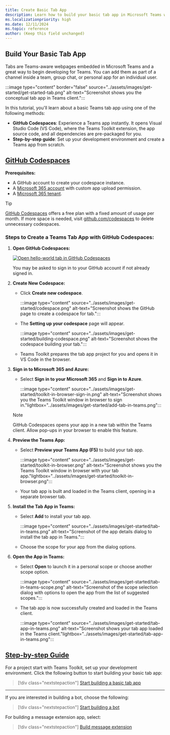 ```yaml
---
title: Create Basic Tab App
description: Learn how to build your basic tab app in Microsoft Teams with the help of GitHub codespaces that opens Toolkit extension and step-by-step guides.
ms.localizationpriority: high
ms.date: 12/11/2024
ms.topic: reference
author: (Keep this field unchanged)
---
```


## Build Your Basic Tab App

Tabs are Teams-aware webpages embedded in Microsoft Teams and a great way to begin developing for Teams. You can add them as part of a channel inside a team, group chat, or personal app for an individual user.

:::image type="content" border="false" source="../assets/images/get-started/get-started-tab.png" alt-text="Screenshot shows you the conceptual tab app in Teams client.":::

In this tutorial, you'll learn about a basic Teams tab app using one of the following methods:

- **GitHub Codespaces**: Experience a Teams app instantly. It opens Visual Studio Code (VS Code), where the Teams Toolkit extension, the app source code, and all dependencies are pre-packaged for you.
- **Step-by-step guide**: Set up your development environment and create a Teams app from scratch.

## [GitHub Codespaces](#tab/teamstoolkitcodespaces)

**Prerequisites:**

- A GitHub account to create your codespace instance.
- A [Microsoft 365 account](https://developer.microsoft.com/microsoft-365/dev-program) with custom app upload permission.
- A [Microsoft 365 tenant](../concepts/build-and-test/prepare-your-o365-tenant.md).

> [!TIP]
> 
> [GitHub Codespaces](https://github.com/features/codespaces) offers a free plan with a fixed amount of usage per month. If more space is needed, visit [github.com/codespaces](https://github.com/codespaces) to delete unnecessary codespaces.

### Steps to Create a Teams Tab App with GitHub Codespaces:

1. **Open GitHub Codespaces:**

    <a href="https://github.com/codespaces/new?hide_repo_select=true&ref=v3&repo=348288141&machine=standardLinux32gb&location=WestUs2&devcontainer_path=.devcontainer%2Fhello-world-tab-codespaces%2Fdevcontainer.json&resume=1" target="_blank"><img src="https://github.com/codespaces/badge.svg" alt="Open hello-world tab in GitHub Codespaces"></a>

    You may be asked to sign in to your GitHub account if not already signed in.

2. **Create New Codespace:**

    - Click **Create new codespace**.

      :::image type="content" source="../assets/images/get-started/codespace.png" alt-text="Screenshot shows the GitHub page to create a codespace for tab.":::

    - The **Setting up your codespace** page will appear.

      :::image type="content" source="../assets/images/get-started/building-codespace.png" alt-text="Screenshot shows the codespace building your tab.":::

    - Teams Toolkit prepares the tab app project for you and opens it in VS Code in the browser.

3. **Sign in to Microsoft 365 and Azure:**

    - Select **Sign in to your Microsoft 365** and **Sign in to Azure**.
 
      :::image type="content" source="../assets/images/get-started/toolkit-in-browser-sign-in.png" alt-text="Screenshot shows you the Teams Toolkit window in browser to sign in."lightbox="../assets/images/get-started/add-tab-in-teams.png":::

    > [!NOTE]
    >
    > GitHub Codespaces opens your app in a new tab within the Teams client. Allow pop-ups in your browser to enable this feature.

4. **Preview the Teams App:**

    - Select **Preview your Teams App (F5)** to build your tab app.

      :::image type="content" source="../assets/images/get-started/toolkit-in-browser.png" alt-text="Screenshot shows you the Teams Toolkit window in browser with your tab app."lightbox="../assets/images/get-started/toolkit-in-browser.png":::

    - Your tab app is built and loaded in the Teams client, opening in a separate browser tab.

5. **Install the Tab App in Teams:**

    - Select **Add** to install your tab app.

      :::image type="content" source="../assets/images/get-started/tab-in-teams.png" alt-text="Screenshot of the app details dialog to install the tab app in Teams.":::

    - Choose the scope for your app from the dialog options.

6. **Open the App in Teams:**

    - Select **Open** to launch it in a personal scope or choose another scope option.

      :::image type="content" source="../assets/images/get-started/tab-in-teams-scope.png" alt-text="Screenshot of the scope selection dialog with options to open the app from the list of suggested scopes.":::

    - The tab app is now successfully created and loaded in the Teams client.

      :::image type="content" source="../assets/images/get-started/tab-app-in-teams.png" alt-text="Screenshot shows your tab app loaded in the Teams client."lightbox="../assets/images/get-started/tab-app-in-teams.png":::

## [Step-by-step Guide](#tab/step-by-step-guide)

For a project start with Teams Toolkit, set up your development environment. Click the following button to start building your basic tab app:

> [!div class="nextstepaction"]
> [Start building a basic tab app](../sbs-gs-javascript.yml)

---

If you are interested in building a bot, choose the following:

> [!div class="nextstepaction"]
> [Start building a bot](build-notification-bot.md)

For building a message extension app, select:

> [!div class="nextstepaction"]
> [Build message extension](build-message-extension.md)